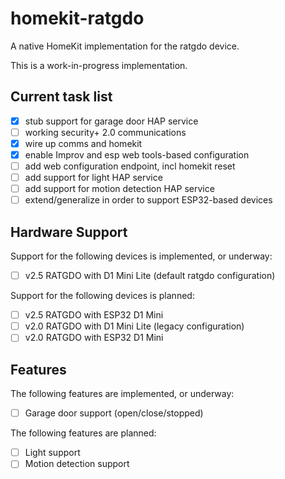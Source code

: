# homekit-ratgdo

A native HomeKit implementation for the ratgdo device.

This is a work-in-progress implementation.

## Current task list

- [x] stub support for garage door HAP service
- [ ] working security+ 2.0 communications
- [x] wire up comms and homekit
- [x] enable Improv and esp web tools-based configuration
- [ ] add web configuration endpoint, incl homekit reset
- [ ] add support for light HAP service
- [ ] add support for motion detection HAP service
- [ ] extend/generalize in order to support ESP32-based devices

## Hardware Support

Support for the following devices is implemented, or underway:

- [ ] v2.5 RATGDO with D1 Mini Lite (default ratgdo configuration)

Support for the following devices is planned:

- [ ] v2.5 RATGDO with ESP32 D1 Mini
- [ ] v2.0 RATGDO with D1 Mini Lite (legacy configuration)
- [ ] v2.0 RATGDO with ESP32 D1 Mini

## Features

The following features are implemented, or underway:

- [ ] Garage door support (open/close/stopped)

The following features are planned:

- [ ] Light support
- [ ] Motion detection support
